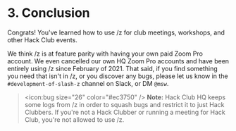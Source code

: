 # 3. Conclusion

Congrats! You've learned how to use /z for club meetings, workshops, and other Hack Club events.

We think /z is at feature parity with having your own paid Zoom Pro account. We even cancelled our own HQ Zoom Pro accounts and have been entirely using /z since February of 2021. That said, if you find something you need that isn't in /z, or you discover any bugs, please let us know in the `#development-of-slash-z` channel on Slack, or DM `@msw`.

> <icon:bug size="26" color="#ec3750" /> **Note:** Hack Club HQ keeps some logs from /z in order to squash bugs and restrict it to just Hack Clubbers. If you're not a Hack Clubber or running a meeting for Hack Club, you're not allowed to use /z.